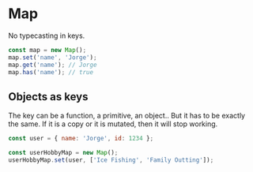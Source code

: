 # Map

No typecasting in keys.

```javascript
const map = new Map();
map.set('name', 'Jorge');
map.get('name'); // Jorge
map.has('name'); // true
```

## Objects as keys
The key can be a function, a primitive, an object.. 
But it has to be exactly the same. If it is a copy or it is mutated, then it will stop working.

```javascript
const user = { name: 'Jorge', id: 1234 };

const userHobbyMap = new Map();
userHobbyMap.set(user, ['Ice Fishing', 'Family Outting']);
```
